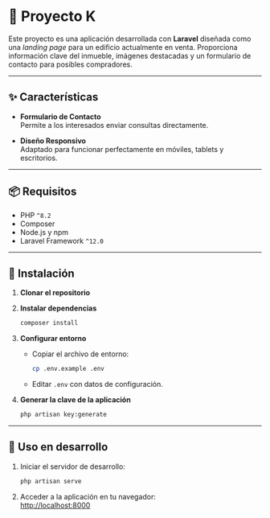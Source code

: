 # 🏢 Proyecto K

Este proyecto es una aplicación desarrollada con **Laravel** diseñada como una _landing page_ para un edificio actualmente en venta. Proporciona información clave del inmueble, imágenes destacadas y un formulario de contacto para posibles compradores.

---

## ✨ Características

-   **Formulario de Contacto**  
    Permite a los interesados enviar consultas directamente.

-   **Diseño Responsivo**  
    Adaptado para funcionar perfectamente en móviles, tablets y escritorios.

---

## 📦 Requisitos

-   PHP `^8.2`
-   Composer
-   Node.js y npm
-   Laravel Framework `^12.0`

---

## 🚀 Instalación

1. **Clonar el repositorio**

2. **Instalar dependencias**

    ```bash
    composer install
    ```

3. **Configurar entorno**

    - Copiar el archivo de entorno:
        ```bash
        cp .env.example .env
        ```
    - Editar `.env` con datos de configuración.

4. **Generar la clave de la aplicación**

    ```bash
    php artisan key:generate
    ```

---

## 🧪 Uso en desarrollo

1. Iniciar el servidor de desarrollo:

    ```bash
    php artisan serve
    ```

2. Acceder a la aplicación en tu navegador:  
   [http://localhost:8000](http://localhost:8000)
